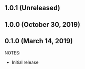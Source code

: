 ## 1.0.1 (Unreleased)
## 1.0.0 (October 30, 2019)

## 0.1.0 (March 14, 2019)

NOTES:

* Initial release